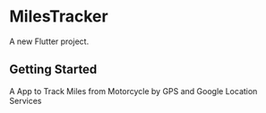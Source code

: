 # MilesTracker

A new Flutter project.

## Getting Started

A App to Track Miles from Motorcycle by GPS and Google Location Services
